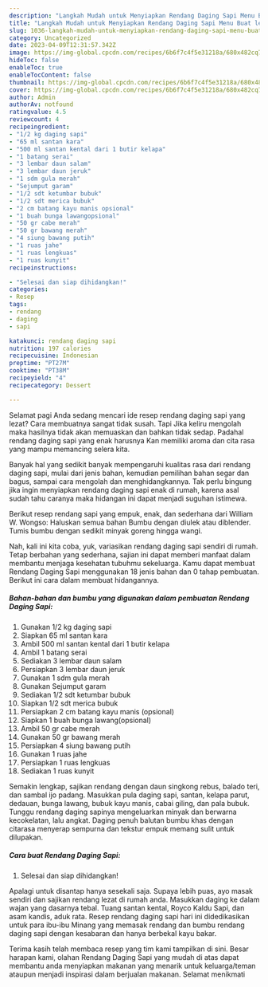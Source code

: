 ```yaml
---
description: "Langkah Mudah untuk Menyiapkan Rendang Daging Sapi Menu Buat lebaran"
title: "Langkah Mudah untuk Menyiapkan Rendang Daging Sapi Menu Buat lebaran"
slug: 1036-langkah-mudah-untuk-menyiapkan-rendang-daging-sapi-menu-buat-lebaran
category: Uncategorized
date: 2023-04-09T12:31:57.342Z
image: https://img-global.cpcdn.com/recipes/6b6f7c4f5e31218a/680x482cq70/rendang-daging-sapi-foto-resep-utama.jpg
hideToc: false
enableToc: true
enableTocContent: false
thumbnail: https://img-global.cpcdn.com/recipes/6b6f7c4f5e31218a/680x482cq70/rendang-daging-sapi-foto-resep-utama.jpg
cover: https://img-global.cpcdn.com/recipes/6b6f7c4f5e31218a/680x482cq70/rendang-daging-sapi-foto-resep-utama.jpg
author: Admin
authorAv: notfound
ratingvalue: 4.5
reviewcount: 4
recipeingredient:
- "1/2 kg daging sapi"
- "65 ml santan kara"
- "500 ml santan kental dari 1 butir kelapa"
- "1 batang serai"
- "3 lembar daun salam"
- "3 lembar daun jeruk"
- "1 sdm gula merah"
- "Sejumput garam"
- "1/2 sdt ketumbar bubuk"
- "1/2 sdt merica bubuk"
- "2 cm batang kayu manis opsional"
- "1 buah bunga lawangopsional"
- "50 gr cabe merah"
- "50 gr bawang merah"
- "4 siung bawang putih"
- "1 ruas jahe"
- "1 ruas lengkuas"
- "1 ruas kunyit"
recipeinstructions:

- "Selesai dan siap dihidangkan!"
categories:
- Resep
tags:
- rendang
- daging
- sapi

katakunci: rendang daging sapi 
nutrition: 197 calories
recipecuisine: Indonesian
preptime: "PT27M"
cooktime: "PT38M"
recipeyield: "4"
recipecategory: Dessert

---
```



Selamat pagi Anda sedang mencari ide resep rendang daging sapi yang lezat? Cara membuatnya sangat tidak susah. Tapi Jika keliru mengolah maka hasilnya tidak akan memuaskan dan bahkan tidak sedap. Padahal rendang daging sapi yang enak harusnya Kan memiliki aroma dan cita rasa yang mampu memancing selera kita.


Banyak hal yang sedikit banyak mempengaruhi kualitas rasa dari rendang daging sapi, mulai dari jenis bahan, kemudian pemilihan bahan segar dan bagus, sampai cara mengolah dan menghidangkannya. Tak perlu bingung jika ingin menyiapkan rendang daging sapi enak di rumah, karena asal sudah tahu caranya maka hidangan ini dapat menjadi suguhan istimewa.

Berikut resep rendang sapi yang empuk, enak, dan sederhana dari William W. Wongso: Haluskan semua bahan Bumbu dengan diulek atau diblender. Tumis bumbu dengan sedikit minyak goreng hingga wangi.


Nah, kali ini kita coba, yuk, variasikan rendang daging sapi sendiri di rumah. Tetap berbahan yang sederhana, sajian ini dapat memberi manfaat dalam membantu menjaga kesehatan tubuhmu sekeluarga. Kamu dapat membuat Rendang Daging Sapi menggunakan 18 jenis bahan dan 0 tahap pembuatan. Berikut ini cara dalam membuat hidangannya.

<!--inarticleads1-->

##### Bahan-bahan dan bumbu yang digunakan dalam pembuatan Rendang Daging Sapi:

1. Gunakan 1/2 kg daging sapi
1. Siapkan 65 ml santan kara
1. Ambil 500 ml santan kental dari 1 butir kelapa
1. Ambil 1 batang serai
1. Sediakan 3 lembar daun salam
1. Persiapkan 3 lembar daun jeruk
1. Gunakan 1 sdm gula merah
1. Gunakan Sejumput garam
1. Sediakan 1/2 sdt ketumbar bubuk
1. Siapkan 1/2 sdt merica bubuk
1. Persiapkan 2 cm batang kayu manis (opsional)
1. Siapkan 1 buah bunga lawang(opsional)
1. Ambil 50 gr cabe merah
1. Gunakan 50 gr bawang merah
1. Persiapkan 4 siung bawang putih
1. Gunakan 1 ruas jahe
1. Persiapkan 1 ruas lengkuas
1. Sediakan 1 ruas kunyit


Semakin lengkap, sajikan rendang dengan daun singkong rebus, balado teri, dan sambal ijo padang. Masukkan pula daging sapi, santan, kelapa parut, dedauan, bunga lawang, bubuk kayu manis, cabai giling, dan pala bubuk. Tunggu rendang daging sapinya mengeluarkan minyak dan berwarna kecokelatan, lalu angkat. Daging penuh balutan bumbu khas dengan citarasa menyerap sempurna dan tekstur empuk memang sulit untuk dilupakan. 

<!--inarticleads2-->

##### Cara buat Rendang Daging Sapi:


1. Selesai dan siap dihidangkan!

Apalagi untuk disantap hanya sesekali saja. Supaya lebih puas, ayo masak sendiri dan sajikan rendang lezat di rumah anda. Masukkan daging ke dalam wajan yang dasarnya tebal. Tuang santan kental, Royco Kaldu Sapi, dan asam kandis, aduk rata. Resep rendang daging sapi hari ini didedikasikan untuk para ibu-ibu Minang yang memasak rendang dan bumbu rendang daging sapi dengan kesabaran dan hanya berbekal kayu bakar. 

Terima kasih telah membaca resep yang tim kami tampilkan di sini. Besar harapan kami, olahan Rendang Daging Sapi yang mudah di atas dapat membantu anda menyiapkan makanan yang menarik untuk keluarga/teman ataupun menjadi inspirasi dalam berjualan makanan. Selamat menikmati
